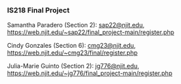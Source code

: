 ### IS218 Final Project 

Samantha Paradero (Section 2): sap22@njit.edu, https://web.njit.edu/~sap22/final_project-main/register.php


Cindy Gonzales (Section 6): cmg23@njit.edu, https://web.njit.edu/~cmg23/final/register.php


Julia-Marie Guinto (Section 2): jg776@njit.edu, https://web.njit.edu/~jg776/final_project-main/register.php
